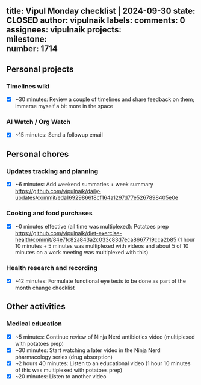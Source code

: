 title:	Vipul Monday checklist | 2024-09-30
state:	CLOSED
author:	vipulnaik
labels:	
comments:	0
assignees:	vipulnaik
projects:	
milestone:	
number:	1714
--
## Personal projects

### Timelines wiki

- [x] ~30 minutes: Review a couple of timelines and share feedback on them; immerse myself a bit more in the space

### AI Watch / Org Watch

- [x] ~15 minutes: Send a followup email
## Personal chores

### Updates tracking and planning

- [x] ~6 minutes: Add weekend summaries + week summary https://github.com/vipulnaik/daily-updates/commit/eda16929866f8cf164a1297d77e5267898405e0e

### Cooking and food purchases

- [x] ~0 minutes effective (all time was multiplexed): Potatoes prep https://github.com/vipulnaik/diet-exercise-health/commit/84e7fc82a843a2c033c83d7eca8667719cca2b85 (1 hour 10 minutes + 5 minutes was multiplexed with videos and about 5 of 10 minutes on a work meeting was multiplexed with this)

### Health research and recording

- [x] ~12 minutes: Formulate functional eye tests to be done as part of the month change checklist

## Other activities

### Medical education

- [x] ~5 minutes: Continue review of Ninja Nerd antibiotics video (multiplexed with potatoes prep)
- [x] ~30 minutes: Start watching a later video in the Ninja Nerd pharmacology series (drug absorption)
- [x] ~2 hours 40 minutes: Listen to an educational video (1 hour 10 minutes of this was multiplexed with potatoes prep)
- [x] ~20 minutes: Listen to another video
